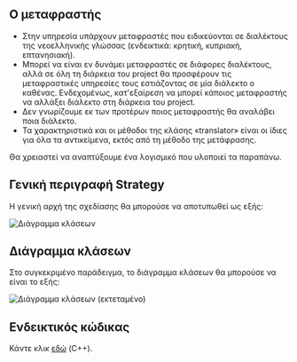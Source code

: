 ## Ο μεταφραστής

* Στην υπηρεσία υπάρχουν μεταφραστές που ειδικεύονται σε διαλέκτους της νεοελληνικής γλώσσας (ενδεικτικά: κρητική, κυπριακή, επτανησιακή).
* Μπορεί να είναι εν δυνάμει μεταφραστές σε διάφορες διαλέκτους, αλλά σε όλη τη διάρκεια του project θα προσφέρουν τις μεταφραστικές υπηρεσίες τους εστιάζοντας σε μία διάλεκτο ο καθένας. Ενδεχομένως, κατ'εξαίρεση να μπορεί κάποιος μεταφραστής να αλλάξει διάλεκτο στη διάρκεια του project.
* Δεν γνωρίζουμε εκ των προτέρων ποιος μεταφραστής θα αναλάβει ποια διάλεκτο.
* Τα χαρακτηριστικά και οι μέθοδοι της κλάσης «translator» είναι οι ίδιες για όλα τα αντικείμενα, εκτός από τη μέθοδο της μετάφρασης.

Θα χρειαστεί να αναπτύξουμε ένα λογισμικό που υλοποιεί τα παραπάνω.




## Γενική περιγραφή Strategy
Η γενική αρχή της σχεδίασης θα μπορούσε να αποτυπωθεί ως εξής:

![Διάγραμμα κλάσεων](../img/_.png)

## Διάγραμμα κλάσεων
Στο συγκεκριμένο παράδειγμα, το διάγραμμα κλάσεων θα μπορούσε να είναι το εξής:

![Διάγραμμα κλάσεων (εκτεταμένο)](../img/__.png)

## Ενδεικτικός κώδικας
Κάντε κλικ [εδώ](./source_code) (C++).
